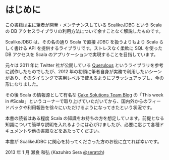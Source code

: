 # はじめに

この書籍は主に筆者が開発・メンテナンスしている [ScalikeJDBC](https://github.com/scalikejdbc/scalikejdbc) という Scala の DB アクセスライブラリの利用方法について余すことなく解説したものです。

ScalikeJDBC は、その名の通り Scala で直接 JDBC を扱うよりもより Scala らしく書ける API を提供するライブラリです。ストレスなく柔軟に SQL を使った DB アクセスを Scala のアプリケーションで実現することを目指しています。

元々は 2011 年に Twitter 社が公開している [Querulous](https://github.com/twitter/querulous) というライブラリを参考に試作したものでしたが、2012 年の初頭に筆者自身が実務で利用したいシーンがあり、そのタイミングで実用レベルで使えるようにブラッシュアップし、今の形になりました。

その後 Scala の情報源として有名な [Cake Solutions Team Blog](http://www.cakesolutions.net/teamblogs/) の「This week in #Scala」というコーナーで取り上げていただいてから、国内外からのフィードバックや利用報告を徐々にいただけるようになってきたという状況です。

本書の読者はある程度 Scala の知識をお持ちの方を想定しています。前提となる知識について簡単な説明を入れるようには心がけましたが、必要に応じて各種ドキュメントや他の書籍などをあたってください。

本書が ScalikeJDBC に関心を持ってくださった方のお役に立てれば幸いです。

2013 年 1 月 瀬良 和弘 (Kazuhiro Sera [@seratch](http://seratch.net/))

